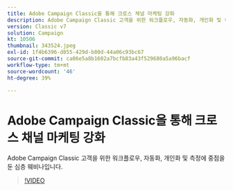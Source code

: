 ```yaml
---
title: Adobe Campaign Classic을 통해 크로스 채널 마케팅 강화
description: Adobe Campaign Classic 고객을 위한 워크플로우, 자동화, 개인화 및 측정에 중점을 둔 심층 웨비나입니다.
version: Classic v7
solution: Campaign
kt: 10506
thumbnail: 343524.jpeg
exl-id: 1f4b6396-d855-429d-b80d-44a06c93bc67
source-git-commit: ca06e5a8b1602a7bcfb83a43f529680a5a96bacf
workflow-type: tm+mt
source-wordcount: '46'
ht-degree: 39%

---
```


# Adobe Campaign Classic을 통해 크로스 채널 마케팅 강화

Adobe Campaign Classic 고객을 위한 워크플로우, 자동화, 개인화 및 측정에 중점을 둔 심층 웨비나입니다.

>[!VIDEO](https://video.tv.adobe.com/v/343524/?quality=12&learn=on)
